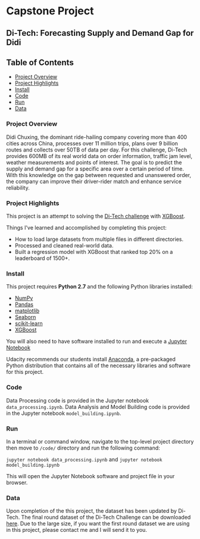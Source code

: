 # Capstone Project
## Di-Tech: Forecasting Supply and Demand Gap for Didi


## Table of Contents  
- [Project Overview](#project-overview)
- [Project Highlights](#project-highlights)
- [Install](#install)
- [Code](#code)
- [Run](#run)
- [Data](#data)


### <a name="project-overview"></a>Project Overview

Didi Chuxing, the dominant ride-hailing company covering more than 400 cities across China, processes over 11 million trips, plans over 9 billion routes and collects over 50TB of data per day. For this challenge, Di-Tech provides 600MB of its real world data on order information, traffic jam level, weather measurements and points of interest. The goal is to predict the supply and demand gap for a specific area over a certain period of time. With this knowledge on the gap between requested and unanswered order, the company can improve their driver-rider match and enhance service reliability.


### <a name="project-highlights"></a>Project Highlights

This project is an attempt to solving the [Di-Tech challenge](http://research.xiaojukeji.com/competition/main.action?competitionId=DiTech2016) with [XGBoost](https://xgboost.readthedocs.io/en/latest/).

Things I've learned and accomplished by completing this project:

- How to load large datasets from multiple files in different directories.
- Processed and cleaned real-world data.
- Built a regression model with XGBoost that ranked top 20% on a leaderboard of 1500+.


### <a name="install"></a>Install

This project requires **Python 2.7** and the following Python libraries installed:

- [NumPy](http://www.numpy.org/)
- [Pandas](http://pandas.pydata.org)
- [matplotlib](http://matplotlib.org/)
- [Seaborn](https://stanford.edu/~mwaskom/software/seaborn/)
- [scikit-learn](http://scikit-learn.org/stable/)
- [XGBoost](https://xgboost.readthedocs.io/en/latest/)

You will also need to have software installed to run and execute a [Jupyter Notebook](http://jupyter.org/)

Udacity recommends our students install [Anaconda](https://www.continuum.io/downloads), a pre-packaged Python distribution that contains all of the necessary libraries and software for this project. 


### <a name="code"></a>Code

Data Processing code is provided in the Jupyter notebook `data_processing.ipynb`. Data Analysis and Model Building code is provided in the Jupyter notebook `model_building.ipynb`. 


### <a name="run"></a>Run

In a terminal or command window, navigate to the top-level project directory then move to `/code/` directory and run the following command:

```jupyter notebook data_processing.ipynb```
and
```jupyter notebook model_building.ipynb```

This will open the Jupyter Notebook software and project file in your browser.


### <a name="data"></a>Data

Upon completion of the this project, the dataset has been updated by Di-Tech. The final round dataset of the Di-Tech Challenge can be downloaded [here](http://research.xiaojukeji.com/competition/detail.action?competitionId=DiTech2016). Due to the large size, if you want the first round dataset we are using in this project, please contact me and I will send it to you.

